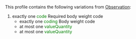 This profile contains the following variations from [Observation](http://hl7.org/fhir/STU3/bodyweight):

1. exactly one <span style='color:green'> code </span> Required body weight code
   * exactly one <span style='color:green'> coding </span> Body weight code
   * at most one <span style='color:green'> valueQuantity </span> 
   * at most one <span style='color:green'> valueQuantity </span> 